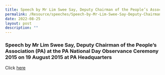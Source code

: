 ```yaml
---
title: Speech by Mr Lim Swee Say, Deputy Chairman of the People’s Association
permalink: /Resource/speeches/Speech-by-Mr-Lim-Swee-Say-Deputy-Chairman-of-the-PA
date: 2022-08-25
layout: post
description: ""
---
```

### Speech by Mr Lim Swee Say, Deputy Chairman of the People’s Association (PA) at the PA National Day Observance Ceremony 2015 on 19 August 2015 at PA Headquarters


Click [here](/files/NewsRoom/speech-by-minister-lim-swee-say-deputy-chairman-of-the-peoples-association.pdf)
